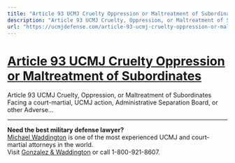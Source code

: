 ```yaml
---
title: "Article 93 UCMJ Cruelty Oppression or Maltreatment of Subordinates"
description: "Article 93 UCMJ Cruelty, Oppression, or Maltreatment of Subordinates Facing a court-martial, UCMJ action, Administrative Separation Board, or other Adverse..."
url: "https://ucmjdefense.com/article-93-ucmj-cruelty-oppression-or-maltreatment-of-subordinates.html"
---
```


# [Article 93 UCMJ Cruelty Oppression or Maltreatment of Subordinates](https://ucmjdefense.com/article-93-ucmj-cruelty-oppression-or-maltreatment-of-subordinates.html)

Article 93 UCMJ Cruelty, Oppression, or Maltreatment of Subordinates Facing a court-martial, UCMJ action, Administrative Separation Board, or other Adverse...

---

**Need the best military defense lawyer?**  
[Michael Waddington](https://ucmjdefense.com/attorneys/michael-stewart-waddington-partner.html) is one of the most experienced UCMJ and court-martial attorneys in the world.  
Visit [Gonzalez & Waddington](https://ucmjdefense.com) or call 1-800-921-8607.

